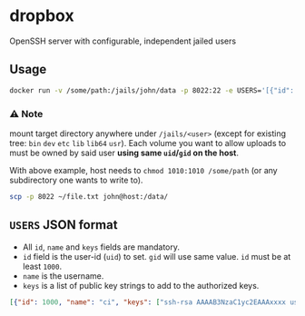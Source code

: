 # dropbox

OpenSSH server with configurable, independent jailed users

## Usage

```sh
docker run -v /some/path:/jails/john/data -p 8022:22 -e USERS='[{"id": 1010, "name": "john", "keys": ["ssh-rsa AAAAB3NzaC1yc2EAAAxxxx me@myhost"]}]' ghcr.io/kiwix/dropbox
```

### ⚠️ Note

mount target directory anywhere under `/jails/<user>` (except for existing tree: `bin` `dev` `etc` `lib` `lib64` `usr`).
Each volume you want to allow uploads to must be owned by said user **using same `uid`/`gid` on the host**.

With above example, host needs to `chmod 1010:1010 /some/path` (or any subdirectory one wants to write to).

```sh
scp -p 8022 ~/file.txt john@host:/data/
```

## `USERS` JSON format

- All `id`, `name` and `keys` fields are mandatory.
- `id` field is the user-id (`uid`) to set. `gid` will use same value. `id` must be at least `1000`.
- `name` is the username.
- `keys` is a list of public key strings to add to the authorized keys.

```json
[{"id": 1000, "name": "ci", "keys": ["ssh-rsa AAAAB3NzaC1yc2EAAAxxxx user@host"]}]
```
